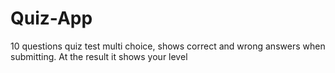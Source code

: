 # Quiz-App
10 questions quiz test
multi choice, shows correct and wrong answers when submitting. At the result it shows your level
